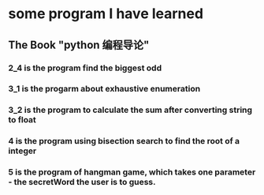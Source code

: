 # some program I have learned 
## The Book "python 编程导论"
### 2_4 is the program find the biggest odd
### 3_1 is the progarm about exhaustive enumeration
### 3_2 is the program to calculate the sum after converting string to float
### 4 is the program using bisection search to find the root of a integer
### 5 is the program of hangman game, which takes one parameter - the secretWord the user is to guess. 
